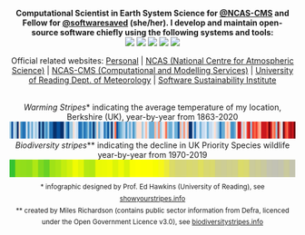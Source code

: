 <p align="center">
  <b>
    Computational Scientist in Earth System Science for
    <a href="https://github.com/NCAS-CMS">@NCAS-CMS</a> and Fellow for
    <a href="https://github.com/softwaresaved">@softwaresaved</a> (she/her).
    I develop and maintain open-source software chiefly using the following
    systems and tools:
  </b>
  <br>
  <a href="https://www.gnu.org/software/bash/" title="bash"><img src="https://bashlogo.com/img/symbol/svg/full_colored_dark.svg" width="65"/></a>
  <a href="https://www.linuxfoundation.org/projects/linux/" title="linux"><img src="https://upload.wikimedia.org/wikipedia/commons/3/35/Tux.svg" width="55"/></a>
  <a href="https://www.python.org/" title="python"><img src="https://upload.wikimedia.org/wikipedia/commons/c/c3/Python-logo-notext.svg" width="55"/></a>
  <a href="https://www.gnu.org/software/emacs/" title="emacs"><img src="https://upload.wikimedia.org/wikipedia/commons/thumb/0/08/EmacsIcon.svg/1200px-EmacsIcon.svg.png" width="60"/></a>
  <a href="https://git-scm.com/" title="git"><img src="https://upload.wikimedia.org/wikipedia/commons/3/3f/Git_icon.svg" width="60"/></a>
  <br>
</p>

<p align="center">
  Official related websites:
  <a href="https://sadielbartholomew.github.io/">Personal</a> |
  <a href="https://ncas.ac.uk/">NCAS (National Centre for Atmospheric Science)</a> |
  <a href="http://cms.ncas.ac.uk/">NCAS-CMS (Computational and Modelling Services)</a> |
  <a href="https://www.reading.ac.uk/met/">University of Reading Dept. of Meteorology</a> |
  <a href="https://www.software.ac.uk/">Software Sustainability Institute</a>
  <br><br>
</p>

<p align="center">
  <i>Warming Stripes</i>* indicating the average temperature of my location, Berkshire (UK), year-by-year from 1863-2020<br>
  <img src="https://github.com/sadielbartholomew/sadielbartholomew/blob/master/profile-media/berkshire_warming_stripes_attr_ed_hawkins_cropped.png?raw=true">
  <i>Biodiversity stripes</i>** indicating the decline in UK Priority Species wildlife year-by-year from 1970-2019<br>
  <img src="https://github.com/sadielbartholomew/sadielbartholomew/blob/master/profile-media/uk_ps_biodiversity_stripes_attr_miles_richardson_cropped.png?raw=true">
  <sub>* infographic designed by Prof. Ed Hawkins (University of Reading), see <a href="https://showyourstripes.info/">showyourstripes.info</a></sub><br>
  <sub>** created by Miles Richardson (contains public sector information from Defra, licenced under the Open Government Licence v3.0),
       see <a href="https://www.biodiversitystripes.info/">biodiversitystripes.info</a> </sub><br>
</p>
